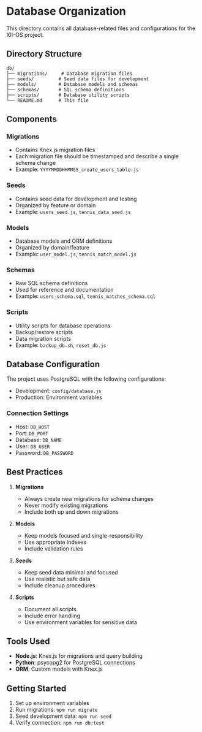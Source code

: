 # Database Organization

This directory contains all database-related files and configurations for the XII-OS project.

## Directory Structure

```
db/
├── migrations/     # Database migration files
├── seeds/         # Seed data files for development
├── models/        # Database models and schemas
├── schemas/       # SQL schema definitions
├── scripts/       # Database utility scripts
└── README.md      # This file
```

## Components

### Migrations
- Contains Knex.js migration files
- Each migration file should be timestamped and describe a single schema change
- Example: `YYYYMMDDHHMMSS_create_users_table.js`

### Seeds
- Contains seed data for development and testing
- Organized by feature or domain
- Example: `users_seed.js`, `tennis_data_seed.js`

### Models
- Database models and ORM definitions
- Organized by domain/feature
- Example: `user_model.js`, `tennis_match_model.js`

### Schemas
- Raw SQL schema definitions
- Used for reference and documentation
- Example: `users_schema.sql`, `tennis_matches_schema.sql`

### Scripts
- Utility scripts for database operations
- Backup/restore scripts
- Data migration scripts
- Example: `backup_db.sh`, `reset_db.js`

## Database Configuration

The project uses PostgreSQL with the following configurations:
- Development: `config/database.js`
- Production: Environment variables

### Connection Settings
- Host: `DB_HOST`
- Port: `DB_PORT`
- Database: `DB_NAME`
- User: `DB_USER`
- Password: `DB_PASSWORD`

## Best Practices

1. **Migrations**
   - Always create new migrations for schema changes
   - Never modify existing migrations
   - Include both up and down migrations

2. **Models**
   - Keep models focused and single-responsibility
   - Use appropriate indexes
   - Include validation rules

3. **Seeds**
   - Keep seed data minimal and focused
   - Use realistic but safe data
   - Include cleanup procedures

4. **Scripts**
   - Document all scripts
   - Include error handling
   - Use environment variables for sensitive data

## Tools Used

- **Node.js**: Knex.js for migrations and query building
- **Python**: psycopg2 for PostgreSQL connections
- **ORM**: Custom models with Knex.js

## Getting Started

1. Set up environment variables
2. Run migrations: `npm run migrate`
3. Seed development data: `npm run seed`
4. Verify connection: `npm run db:test` 